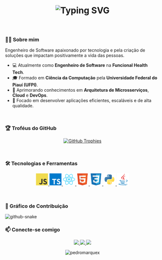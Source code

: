 <h1 align="center">
  <p align="center">
    <img src="https://readme-typing-svg.demolab.com?font=Fira+Code&weight=700&size=28&pause=1000&color=FF79C6&center=true&vCenter=true&width=435&lines=Ol%C3%A1!+Eu+sou+o+Pedro!;Engenheiro+de+Software;Apaixonado+por+tecnologia!" alt="Typing SVG" />
  </p>
</h1>

<br/>

### 👨‍💻 Sobre mim
<p align="left"> 
  Engenheiro de Software apaixonado por tecnologia e pela criação de soluções que impactam positivamente a vida das pessoas.
</p>

- 💻 Atualmente como **Engenheiro de Software** na **Funcional Health Tech**.
- 🎓 Formado em **Ciência da Computação** pela **Universidade Federal do Piauí (UFPI)**.
- 🌱 Aprimorando conhecimentos em **Arquitetura de Microsserviços**, **Cloud** e **DevOps**.
- 🚀 Focado em desenvolver aplicações eficientes, escaláveis e de alta qualidade.

<br/>

### 🏆 Troféus do GitHub
<p align="center">
  <a href="https://github.com/ryo-ma/github-profile-trophy">
    <img src="https://github-profile-trophy.vercel.app/?username=pedromarquex&theme=dracula&row=1&column=7" alt="GitHub Trophies"/>
  </a>
</p>

<br/>

### 🛠️ Tecnologias e Ferramentas
<p align="center">
  <a href="https://developer.mozilla.org/en-US/docs/Web/JavaScript" target="_blank" rel="noreferrer">
    <img src="https://raw.githubusercontent.com/devicons/devicon/master/icons/javascript/javascript-original.svg" alt="javascript" width="40" height="40"/>
  </a>
  <a href="https://www.typescriptlang.org/" target="_blank" rel="noreferrer">
    <img src="https://raw.githubusercontent.com/devicons/devicon/master/icons/typescript/typescript-original.svg" alt="typescript" width="40" height="40"/>
  </a>
  <a href="https://reactjs.org/" target="_blank" rel="noreferrer">
    <img src="https://raw.githubusercontent.com/devicons/devicon/master/icons/react/react-original.svg" alt="react" width="40" height="40"/>
  </a>
  <a href="https://www.w3.org/html/" target="_blank" rel="noreferrer">
    <img src="https://raw.githubusercontent.com/devicons/devicon/master/icons/html5/html5-original.svg" alt="html5" width="40" height="40"/>
  </a>
  <a href="https://www.w3schools.com/css/" target="_blank" rel="noreferrer">
    <img src="https://raw.githubusercontent.com/devicons/devicon/master/icons/css3/css3-original.svg" alt="css3" width="40" height="40"/>
  </a>
  <a href="https://www.python.org" target="_blank" rel="noreferrer">
    <img src="https://raw.githubusercontent.com/devicons/devicon/master/icons/python/python-original.svg" alt="python" width="40" height="40"/>
  </a>
  <a href="https://www.java.com" target="_blank" rel="noreferrer">
    <img src="https://raw.githubusercontent.com/devicons/devicon/master/icons/java/java-original.svg" alt="java" width="40" height="40"/>
  </a>
</p>

<br/>

### 🐍 Gráfico de Contribuição

<picture align="center">
  <source media="(prefers-color-scheme: dark)" srcset="https://github.com/pedromarquex/pedromarquex/blob/output/github-contribution-grid-snake-dark.svg" />
  <source media="(prefers-color-scheme: light)" srcset="https://github.com/pedromarquex/pedromarquex/blob/output/github-contribution-grid-snake.svg" />
  <img alt="github-snake" src="github-snake.svg" />
</picture>

<br/>

### 📫 Conecte-se comigo
<p align="center">
  <a href="https://www.linkedin.com/in/pedromarquex" target="_blank">
    <img src="https://img.shields.io/badge/-LinkedIn-%230077B5?style=for-the-badge&logo=linkedin&logoColor=white" target="_blank" />
  </a>
  <a href="https://instagram.com/pedromarquex" target="_blank">
    <img src="https://img.shields.io/badge/-Instagram-%23E4405F?style=for-the-badge&logo=instagram&logoColor=white" target="_blank" />
  </a>
  <a href="mailto:pedro.marques@ufpi.edu.br">
    <img src="https://img.shields.io/badge/-Gmail-%23333?style=for-the-badge&logo=gmail&logoColor=white" target="_blank" />
  </a>
</p>

<p align="center">
  <img src="https://komarev.com/ghpvc/?username=pedromarquex&label=Profile%20views&color=0e75b6&style=flat" alt="pedromarquex" />
</p>
